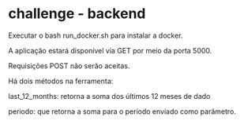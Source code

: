 # challenge - backend

Executar o bash run_docker.sh para instalar a docker.

A aplicação estará disponível via GET por meio da porta 5000.

Requisições POST não serão aceitas.

Há dois métodos na ferramenta:

last_12_months: retorna a soma dos últimos 12 meses de dado

periodo: que retorna a soma para o período enviado como parâmetro.